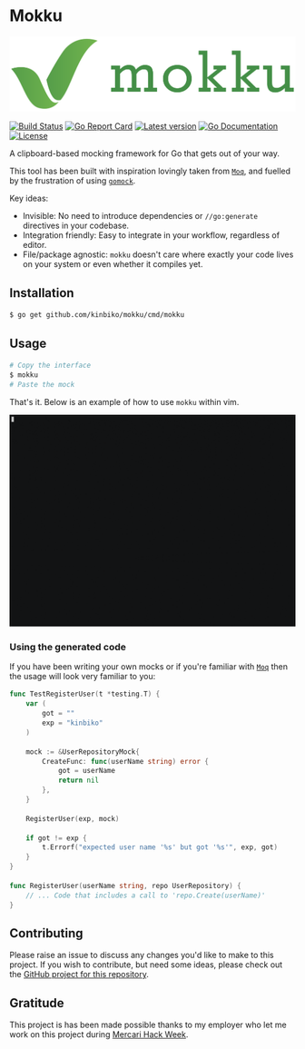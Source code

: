 # Mokku

![logo](./logo.png)

<!-- TODO: go awesome badge -->
<!-- TODO: coverage badge -->

[![Build Status](https://github.com/kinbiko/mokku/workflows/Go/badge.svg)](https://github.com/kinbiko/mokku/actions)
[![Go Report Card](https://goreportcard.com/badge/github.com/kinbiko/mokku)](https://goreportcard.com/report/github.com/kinbiko/mokku)
[![Latest version](https://img.shields.io/github/tag/kinbiko/mokku.svg?label=latest%20version&style=flat)](https://github.com/kinbiko/mokku/releases)
[![Go Documentation](http://img.shields.io/badge/godoc-documentation-blue.svg?style=flat)](https://pkg.go.dev/github.com/kinbiko/mokku?tab=doc)
[![License](https://img.shields.io/github/license/kinbiko/mokku.svg?style=flat)](https://github.com/kinbiko/mokku/blob/master/LICENSE)

A clipboard-based mocking framework for Go that gets out of your way.

This tool has been built with inspiration lovingly taken from [`Moq`](https://github.com/matryer/moq), and fuelled by the frustration of using [`gomock`](https://github.com/golang/mock).

Key ideas:

- Invisible: No need to introduce dependencies or `//go:generate` directives in your codebase.
- Integration friendly: Easy to integrate in your workflow, regardless of editor.
- File/package agnostic: `mokku` doesn't care where exactly your code lives on your system or even whether it compiles yet.

## Installation

```sh
$ go get github.com/kinbiko/mokku/cmd/mokku
```

## Usage

```sh
# Copy the interface
$ mokku
# Paste the mock
```

That's it. Below is an example of how to use `mokku` within vim.

[![demo](mokku.gif)](https://asciinema.org/a/i4zBQ3UPkQ7d7KB0kKtHpFdzW?speed=2)

### Using the generated code

If you have been writing your own mocks or if you're familiar with
[`Moq`](github.com/matryer/moq) then the usage will look very familiar to you:

```go
func TestRegisterUser(t *testing.T) {
	var (
		got = ""
		exp = "kinbiko"
	)

	mock := &UserRepositoryMock{
		CreateFunc: func(userName string) error {
			got = userName
			return nil
		},
	}

	RegisterUser(exp, mock)

	if got != exp {
		t.Errorf("expected user name '%s' but got '%s'", exp, got)
	}
}

func RegisterUser(userName string, repo UserRepository) {
	// ... Code that includes a call to 'repo.Create(userName)'
}
```

## Contributing

Please raise an issue to discuss any changes you'd like to make to this project.
If you wish to contribute, but need some ideas, please check out the [GitHub project for this repository](https://github.com/kinbiko/mokku/projects/2).

## Gratitude

This project is has been made possible thanks to my employer who let me work on this project during [Mercari Hack Week](https://mercan.mercari.com/en/articles/21188/).
